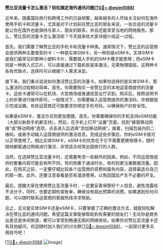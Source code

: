 **赞比亚流量卡怎么激活？轻松搞定海外通讯问题[[TG💪+ @esim1088](https://t.me/s/esim1088)]**

近年来，随着国际旅行和跨境工作的日益频繁，越来越多的人开始关注如何在海外使用手机卡和流量卡。尤其是对于计划前往赞比亚的朋友来说，一张合适的流量卡能让你在国外也能保持与家人、朋友的联系，并且还能享受当地的网络服务。那么，赞比亚的流量卡怎么激活呢？今天就来给大家详细介绍这一过程。

首先，我们需要了解赞比亚的手机卡和流量卡种类。通常情况下，赞比亚的运营商会提供两种主要类型的卡：一种是实体SIM卡，另一种则是eSIM卡。实体SIM卡是我们最常见的那种小塑料卡片，需要插入手机的SIM卡槽才能使用；而eSIM卡则是一种嵌入式芯片，可以直接通过下载和安装来激活，无需物理插拔。这两种卡各有优缺点，选择时可以根据个人需求决定。

接下来，我们重点说说如何激活赞比亚的流量卡。如果你选择的是实体SIM卡，那么激活的过程相对简单。首先，你需要购买一张赞比亚的本地运营商提供的流量卡。这些卡通常可以在机场、大型商场或者通信营业厅买到。购买后，按照说明书上的步骤进行操作即可。一般情况下，你需要输入运营商提供的激活码，并根据提示完成设置。有些运营商还可能要求你绑定手机号码，以确保账户的安全性。

如果是eSIM卡，激活方式则更加便捷。首先，你需要确保你的手机支持eSIM功能（大部分新款手机都支持）。然后，在手机上打开“设置”页面，找到“蜂窝移动网络”或“移动网络”选项，点击进入后选择“添加移动网络”。接着，扫描包装内的二维码，或者手动输入运营商提供的激活信息。完成这些步骤后，你的eSIM卡就可以正常使用了。相比实体SIM卡，eSIM卡的优势在于它不需要更换物理卡，随时随地都能通过网络进行激活，非常适合经常出国旅行的人群。

当然，在选择赞比亚流量卡时，还需要考虑一些额外的因素。例如，不同运营商提供的套餐内容可能会有所不同，有的侧重于通话时长，有的则更注重数据流量。因此，在购买之前，一定要仔细比较各个运营商的资费和服务内容，选择最适合自己的那一款。此外，还要注意查看是否有漫游费用，以免回国后产生不必要的开支。

最后，提醒大家在使用赞比亚流量卡时，一定要妥善保管好个人信息，避免泄露给不法分子。同时，也要定期检查账单，确保没有超出预算的消费。如果遇到任何问题，可以随时联系运营商的客服热线寻求帮助。

总之，无论是实体SIM卡还是eSIM卡，只要掌握了正确的激活方法，就能轻松解决在赞比亚的通讯问题。希望这篇文章能够帮助到有需要的朋友们！无论你是商务出差还是休闲旅游，都可以享受到畅通无阻的网络体验。如果你对赞比亚流量卡还有其他疑问，欢迎随时加入我们的讨论群[[TG💪+ @esim1088](https://t.me/s/esim1088)]，一起探讨更多实用技巧吧！

[[TG💪+ @esim1088](https://t.me/s/esim1088) ![Image](https://i.postimg.cc/4NQfJmqS/Snipaste-2025-05-13-00-14-12.png)]